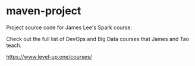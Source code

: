 # maven-project
Project source code for James Lee's Spark course.

Check out the full list of DevOps and Big Data courses that James and Tao teach.

https://www.level-up.one/courses/
